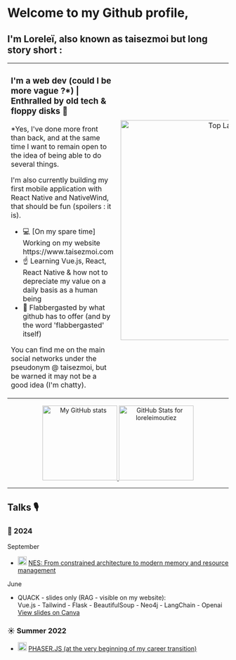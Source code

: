 # Welcome to my Github profile,

## I'm Loreleï, also known as taisezmoi but long story short :
<table>
  <tr>
    <td style="vertical-align: top; width: 50%;">
      <h3>I'm a web dev (could I be more vague ?*) | Enthralled by old tech & floppy disks 💾</h3>
      <p>*Yes, I've done more front than back, and at the same time I want to remain open to the idea of being able to do several things.</p>
      <p>I'm also currently building my first mobile application with React Native and NativeWind, that should be fun (spoilers : it is).</p>
      <ul>
        <li>💻 [On my spare time] Working on my website https://www.taisezmoi.com</li>
        <li>☝️ Learning Vue.js, React, React Native & how not to depreciate my value on a daily basis as a human being</li>
        <li>🩵 Flabbergasted by what github has to offer (and by the word 'flabbergasted' itself)</li>
      </ul>
      <p>You can find me on the main social networks under the pseudonym @ taisezmoi, but be warned it may not be a good idea (I'm chatty).</p>
    </td>
    <td style="text-align: center; width: 50%;">
      <img src="https://github-readme-stats.vercel.app/api/top-langs/?username=loreleimoutiez&theme=default&show_icons=true&hide_border=true&layout=compact" alt="Top Languages" width="500px" />
    </td>
  </tr>
</table>

<p align="center">
  <a href="https://github.com/anuraghazra/github-readme-stats">
    <img src="https://github-readme-stats.vercel.app/api?username=loreleimoutiez" alt="My GitHub stats" height="170px" width="auto" />
  </a>
  
  <picture>
    <source media="(prefers-color-scheme: dark)" srcset="https://github-readme-streak-stats.herokuapp.com/?user=loreleimoutiez&theme=vue&hide_border=true">
    <source media="(prefers-color-scheme: dark)" srcset="https://github-readme-streak-stats.herokuapp.com/?user=loreleimoutiez&theme=synthwave&hide_border=true">
    <img alt="GitHub Stats for loreleimoutiez" src="https://github-readme-streak-stats.herokuapp.com/?user=loreleimoutiez&theme=default&hide_border=true" height="170px" width="auto" />
  </picture>
</p>

---

## Talks 🎙️

### 🩷 2024
September  
- <img src="https://upload.wikimedia.org/wikipedia/commons/4/42/YouTube_icon_%282013-2017%29.png" alt="YouTube" width="20"/> [NES: From constrained architecture to modern memory and resource management](https://www.youtube.com/watch?v=2J7KVqHGCUE&t)

June
- QUACK - slides only (RAG - visible on my website):<br>
Vue.js - Tailwind - Flask - BeautifulSoup - Neo4j - LangChain - Openai<br>
[View slides on Canva](https://www.canva.com/design/DAGHW2eweWE/Td2vPiZ7yZ0ReqoTQxx9zg/view?utm_content=DAGHW2eweWE&utm_campaign=designshare&utm_medium=link&utm_source=editor)

### ☀️ Summer 2022
- <img src="https://upload.wikimedia.org/wikipedia/commons/4/42/YouTube_icon_%282013-2017%29.png" alt="YouTube" width="20"/> [PHASER.JS (at the very beginning of my career transition)](https://www.youtube.com/watch?v=DI8RDEED3RA)
